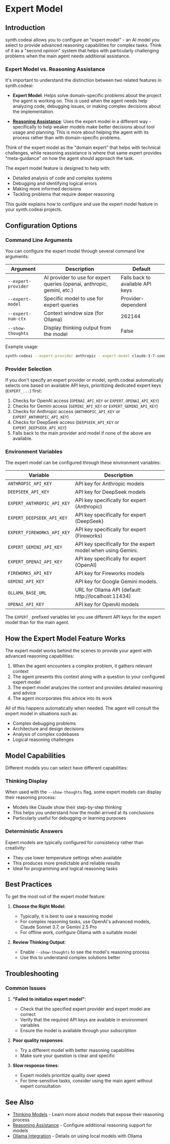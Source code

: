 # Expert Model

## Introduction

synth.codeai allows you to configure an "expert model" - an AI model you select to provide advanced reasoning capabilities for complex tasks. Think of it as a "second opinion" system that helps with particularly challenging problems when the main agent needs additional assistance.

### Expert Model vs. Reasoning Assistance

It's important to understand the distinction between two related features in synth.codeai:

- **Expert Model**: Helps solve domain-specific problems about the project the agent is working on. This is used when the agent needs help analyzing code, debugging issues, or making complex decisions about the implementation.

- **[Reasoning Assistance](./reasoning-assistance.md)**: Uses the expert model in a different way - specifically to help weaker models make better decisions about tool usage and planning. This is more about helping the agent with its process rather than with domain-specific problems.

Think of the expert model as the "domain expert" that helps with technical challenges, while reasoning assistance is where that same expert provides "meta-guidance" on how the agent should approach the task.

The expert model feature is designed to help with:
- Detailed analysis of code and complex systems
- Debugging and identifying logical errors
- Making more informed decisions
- Tackling problems that require deeper reasoning

This guide explains how to configure and use the expert model feature in your synth.codeai projects.

## Configuration Options

### Command Line Arguments

You can configure the expert model through several command line arguments:

| Argument | Description | Default |
|----------|-------------|---------|
| `--expert-provider` | AI provider to use for expert queries (openai, anthropic, gemini, etc.) | Falls back to available API keys |
| `--expert-model` | Specific model to use for expert queries | Provider-dependent |
| `--expert-num-ctx` | Context window size (for Ollama) | 262144 |
| `--show-thoughts` | Display thinking output from the model | False |

Example usage:
```bash
synth-codeai --expert-provider anthropic --expert-model claude-3-7-sonnet-20250219
```

### Provider Selection

If you don't specify an expert provider or model, synth.codeai automatically selects one based on available API keys, prioritizing dedicated expert keys (`EXPERT_...`) first:

1.  Checks for OpenAI access (`OPENAI_API_KEY` or `EXPERT_OPENAI_API_KEY`)
2.  Checks for Gemini access (`GEMINI_API_KEY` or `EXPERT_GEMINI_API_KEY`)
3.  Checks for Anthropic access (`ANTHROPIC_API_KEY` or `EXPERT_ANTHROPIC_API_KEY`)
4.  Checks for DeepSeek access (`DEEPSEEK_API_KEY` or `EXPERT_DEEPSEEK_API_KEY`)
5.  Falls back to the main provider and model if none of the above are available.

### Environment Variables

The expert model can be configured through these environment variables:

| Variable | Description |
|----------|-------------|
| `ANTHROPIC_API_KEY` | API key for Anthropic models |
| `DEEPSEEK_API_KEY` | API key for DeepSeek models |
| `EXPERT_ANTHROPIC_API_KEY` | API key specifically for expert (Anthropic) |
| `EXPERT_DEEPSEEK_API_KEY` | API key specifically for expert (DeepSeek) |
| `EXPERT_FIREWORKS_API_KEY` | API key specifically for expert (Fireworks) |
| `EXPERT_GEMINI_API_KEY` | API key specifically for the expert model when using Gemini. |
| `EXPERT_OPENAI_API_KEY` | API key specifically for expert (OpenAI) |
| `FIREWORKS_API_KEY` | API key for Fireworks models |
| `GEMINI_API_KEY` | API key for Google Gemini models. |
| `OLLAMA_BASE_URL` | URL for Ollama API (default: http://localhost:11434) |
| `OPENAI_API_KEY` | API key for OpenAI models |

The `EXPERT_` prefixed variables let you use different API keys for the expert model than for the main agent.

## How the Expert Model Feature Works

The expert model works behind the scenes to provide your agent with advanced reasoning capabilities:

1. When the agent encounters a complex problem, it gathers relevant context
2. The agent presents this context along with a question to your configured expert model
3. The expert model analyzes the context and provides detailed reasoning and advice
4. The agent incorporates this advice into its work

All of this happens automatically when needed. The agent will consult the expert model in situations such as:
- Complex debugging problems
- Architecture and design decisions
- Analysis of complex codebases
- Logical reasoning challenges

## Model Capabilities

Different models you can select have different capabilities:

### Thinking Display

When used with the `--show-thoughts` flag, some expert models can display their reasoning process:

- Models like Claude show their step-by-step thinking
- This helps you understand how the model arrived at its conclusions
- Particularly useful for debugging or learning purposes

### Deterministic Answers

Expert models are typically configured for consistency rather than creativity:
- They use lower temperature settings when available
- This produces more predictable and reliable results
- Ideal for programming and logical reasoning tasks

## Best Practices

To get the most out of the expert model feature:

1. **Choose the Right Model**:
   - Typically, it is best to use a reasoning model
   - For complex reasoning tasks, use OpenAI's advanced models, Claude Sonnet 3.7, or Gemini 2.5 Pro
   - For offline work, configure Ollama with a suitable model

2. **Review Thinking Output**:
   - Enable `--show-thoughts` to see the model's reasoning process
   - Use this to understand complex solutions better

## Troubleshooting

### Common Issues

1. **"Failed to initialize expert model"**:
   - Check that the specified expert provider and expert model are correct
   - Verify that the required API keys are available in environment variables
   - Ensure the model is available through your subscription

2. **Poor quality responses**:
   - Try a different model with better reasoning capabilities
   - Make sure your question is clear and specific

3. **Slow response times**:
   - Expert models prioritize quality over speed
   - For time-sensitive tasks, consider using the main agent without expert consultation

## See Also

- [Thinking Models](./thinking-models.md) - Learn more about models that expose their reasoning process
- [Reasoning Assistance](./reasoning-assistance.md) - Configure additional reasoning support for models
- [Ollama Integration](./ollama.md) - Details on using local models with Ollama
